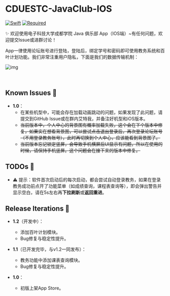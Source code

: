 # CDUESTC-JavaClub-IOS

[![Swift](https://img.shields.io/badge/Swift-5.5-orange)](https://developer.apple.com/swift/)
[![Required](https://img.shields.io/badge/iOS-14+-blue)](https://developer.apple.com/swift/)



✨ 欢迎使用电子科技大学成都学院 Java 俱乐部 App（IOS端）~有任何问题，欢迎提交Issue或进群讨论！

App一律使用论坛账号进行登陆，登陆后，绑定学号和密码即可使用教务系统和百叶计划功能。我们非常注重用户隐私，下面是我们的数据传输机制：

![img](https://user-images.githubusercontent.com/31413093/140307619-7a87f084-d9c6-4014-9481-fada11e61a4e.jpeg)


&nbsp;

## Known Issues 🔨

- **1.0**：
    - 在某些机型中，可能会存在加载动画跳动的问题，如果发现了此问题，请提交到GitHub Issue或在群内艾特我，并备注好机型和iOS版本。
    - ~~当前版本中，个人中心的背景图有概率加载失败，这个会在下个版本中修复，如果实在想看背景图，可以尝试点击退出登录后，再次登录论坛账号（不用登录教务账号），此时再切换到个人中心，应该能看到背景图了。~~
    - ~~当前版本忘记锁定竖屏，会导致手机横屏后UI显示有问题，所以在使用的时候，请保持手机竖屏。这个问题会在接下来的版本中修复。~~


## TODOs 🔨

- ⚠️ 提示：软件首次启动后的每次启动，都会尝试自动登录教务，如果在登录教务成功前点开了功能菜单（如成绩查询，课程表查询等），即会弹出警告并显示空白，请在5s左右再**下拉刷新**或**返回重进**。


## Release Iterations 🔨

- **1.2**（开发中）：
    - 添加百叶计划模块。
    - Bug修复与稳定性提升。

- **1.1**（已开发完毕，与v1.2一同发布）：
    - 教务功能中添加课表查询模块。
    - Bug修复与稳定性提升。

- **1.0**：
    - 初版上架App Store。

